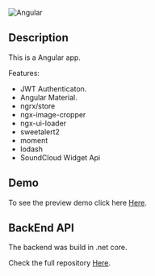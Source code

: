 ![Angular](https://upload.wikimedia.org/wikipedia/commons/thumb/c/cf/Angular_full_color_logo.svg/250px-Angular_full_color_logo.svg.png)

## Description
This is a Angular app.

Features:

- JWT Authenticaton.
- Angular Material.
- ngrx/store
- ngx-image-cropper
- ngx-ui-loader
- sweetalert2
- moment
- lodash
- SoundCloud Widget Api


## Demo
To see the preview demo click here [Here](http://128.199.43.48/playapp_webapp/login).


## BackEnd API
The backend was build in .net core.

Check the full repository [Here](https://github.com/ottobonilla95/dotnet-core-api).

